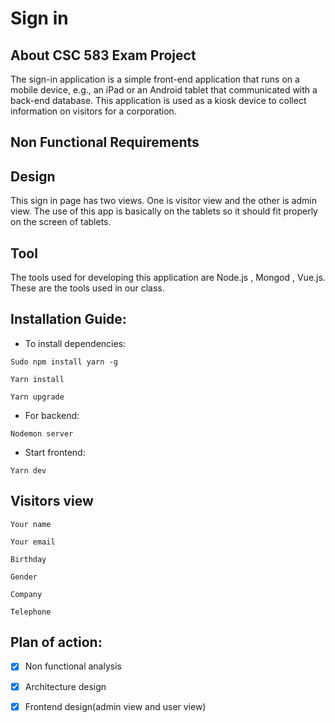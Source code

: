 # Sign in

## About CSC 583 Exam Project

The sign-in application is a simple front-end application that runs on a mobile device, e.g., an iPad or an Android tablet that communicated with a back-end database. This application is used as a kiosk device to collect information on visitors for a corporation.

## Non Functional Requirements

## Design 

This sign in page has two views. One is visitor view and the other is admin view. The use of this app is basically on the tablets so it should fit properly on the screen of tablets.

## Tool

The tools used for developing this application are Node.js , Mongod , Vue.js. These are the tools used in our class. 

## Installation Guide:

* To install dependencies:

`Sudo npm install yarn -g`

`Yarn install`

`Yarn upgrade`

* For backend:

`Nodemon server`

* Start frontend:

`Yarn dev`

## Visitors view

`Your name`

`Your email`

`Birthday`

`Gender`

`Company`

`Telephone`

## Plan of action:

- [x] Non functional analysis
- [x] Architecture design
- [x] Frontend design(admin view and user view)


